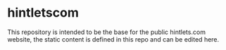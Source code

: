 hintletscom
===========

This repository is intended to be the base for the public hintlets.com website, the static content is defined in this repo and can be edited here.

